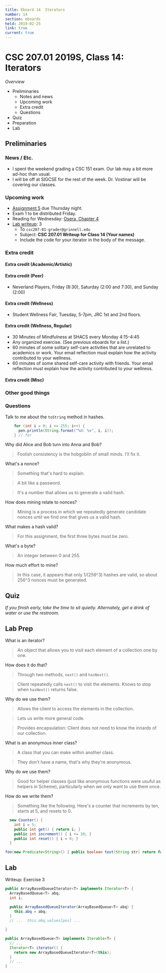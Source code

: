 ```yaml
---
title: Eboard 14  Iterators
number: 14
section: eboards
held: 2019-02-25
link: true
current: true
---
```

CSC 207.01 2019S, Class 14:  Iterators
======================================

_Overview_

* Preliminaries
    * Notes and news
    * Upcoming work
    * Extra credit
    * Questions
* Quiz
* Preparation
* Lab

Preliminaries
-------------

### News / Etc.

* I spent the weekend grading a CSC 151 exam.  Our lab may a bit more
  ad-hoc than usual.
* I will be off at SIGCSE for the rest of the week.  Dr. Vostinar will
  be covering our classes.

### Upcoming work

* [Assignment 5](../assignments/assignment05) due Thursday night.
* Exam 1 to be distributed Friday.
* Reading for Wednesday: 
  [Osera, Chapter 4](https://www.cs.grinnell.edu/~rebelsky/Courses/CSC207/osera/chap04.pdf)
* [Lab writeup](../writeups/writeup14): 3
    * To `csc207-01-grader@grinnell.edu`
    * Subject: **CSC 207.01 Writeup for Class 14 (Your names)**
    * Include the code for your iterator in the body of the message.

### Extra credit

#### Extra credit (Academic/Artistic)

#### Extra credit (Peer)

* Neverland Players, Friday (8:30), Saturday (2:00 and 7:30), and Sunday (2:00)

#### Extra credit (Wellness)

* Student Wellness Fair, Tuesday, 5-7pm, JRC 1st and 2nd floors.

#### Extra credit (Wellness, Regular)

* 30 Minutes of Mindfulness at SHACS every Monday 4:15-4:45
* Any organized exercise.  (See previous eboards for a list.)
* 60 minutes of some solitary self-care activities that are unrelated to 
  academics or work.  Your email reflection must explain how
  the activity contributed to your wellness.
* 60 minutes of some shared self-care activity with friends.  Your email 
  reflection must explain how the activity contributed to your wellness.

#### Extra credit (Misc)

### Other good things

### Questions

Talk to me about the `toString` method in hashes.

```java
    for (int i = 0; i <= 255; i++) {
      pen.println(String.format("%d: %x", i, i));
    } // for
```

Why did Alice and Bob turn into Anna and Bob?

> Foolish consistency is the hobgoblin of small minds.  I'll fix it.

What's a nonce?

> Something that's hard to explain.

> A bit like a password.

> It's a number that allows us to generate a valid hash.

How does mining relate to nonces?

> Mining is a process in which we repeatedly generate candidate nonces until
  we find one that gives us a valid hash.

What makes a hash valid?

> For this assignment, the first three bytes must be zero.

What's a byte?

> An integer between 0 and 255.

How much effort to mine?

> In this case, it appears that only 1/(256^3) hashes are valid, so about
  256^3 nonces must be generated.

Quiz
----

_If you finish early, take the time to sit quietly.  Alternately, get a
drink of water or use the restroom._

Lab Prep
--------

What is an iterator?

> An object that allows you to visit each element of a collection
  one by one.

How does it do that?

> Through two methods, `next()` and `hasNext()`.

> Client repeatedly calls `next()` to visit the elements.  Knows to
  stop when `hasNext()` returns false.

Why do we use them?

> Allows the client to access the elements in the collection.

> Lets us write more general code.

> Provides encapsulation: Client does not need to know the innards
  of our collection.

What is an anonymous inner class?

> A class that you can make within another class.

> They don't have a name, that's why they're anonymous.

Why do we use them?

> Good for helper classes (just like anonymous functions were usuful
  as helpers in Scheme), particularly when we only want to use
  them once.

How do we write them?

> Something like the following.  Here's a counter that increments by
  ten, starts at 5, and resets to 0.

```java
  new Counter() {
    int i = 5;
    public int get() { return i; }
    public int increment() { i += 10; }
    public int reset() { i = 0; }
  }
```

```java
foo(new Predicate<String>() { public boolean test(String str) return false; });
```

Lab
---

Writeup: Exercise 3

```java
public ArrayBasedQueueIterator<T> implements Iterator<T> {
  ArrayBasedQueue<T> abq;
  int i;

  public ArrayBasedQueueIterator(ArrayBasedQueue<T> abq) {
    this.abq = abq;
  }
  // ...  this.abq.values[pos] ...

}

public ArrayBasedQueue<T> implements Iterable<T> {
  // ...
  Iterator<T> iterator() {
    return new ArrayBasedQueueIterator<T>(this);
  }
  // ...
}
```

